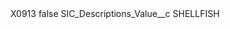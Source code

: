 <?xml version="1.0" encoding="UTF-8"?>
<CustomMetadata xmlns="http://soap.sforce.com/2006/04/metadata" xmlns:xsi="http://www.w3.org/2001/XMLSchema-instance" xmlns:xsd="http://www.w3.org/2001/XMLSchema">
    <label>X0913</label>
    <protected>false</protected>
    <values>
        <field>SIC_Descriptions_Value__c</field>
        <value xsi:type="xsd:string">SHELLFISH</value>
    </values>
</CustomMetadata>
